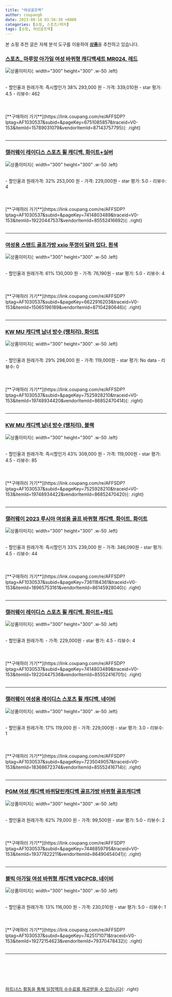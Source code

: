 ```yaml
---
title: "여성골프백"
author: coupang6
date: 2023-08-16 03:56:39 +0800
categories: [쇼핑, 스포츠/레저]
tags: [쇼핑, 여성골프백]
---
```


본 쇼핑 추천 글은 자체 분석 도구를 이용하여 [**상품**](https://link.coupang.com/a/bao1ui)을 추천하고 있습니다.

### [스포츠_ 마루망 아가일 여성 바퀴형 캐디백세트 MR024, 레드](https://link.coupang.com/re/AFFSDP?lptag=AF1030537&subid=&pageKey=6751085857&traceid=V0-153&itemId=15789031079&vendorItemId=87143757795)

![상품이미지](https://thumbnail9.coupangcdn.com/thumbnails/remote/230x230ex/image/vendor_inventory/9bff/ff4bea8f779e21429266cb08bd4e040d6e9a41fa8cd3cf793984d49ea3b4.jpg){: width="300" height="300" .w-50 .left}


<br>
- 할인율과 원래가격: 즉시할인가 38%  293,000   원
- 가격: 339,010원
- star 평가: 4.5
- 리뷰수: 462
<br>
<br>
<br>
<br>
[**구매하러 가기**](https://link.coupang.com/re/AFFSDP?lptag=AF1030537&subid=&pageKey=6751085857&traceid=V0-153&itemId=15789031079&vendorItemId=87143757795){: .right}
<br>
<br>

---

### [캘러웨이 레이디스 스포츠 휠 캐디백, 화이트+실버](https://link.coupang.com/re/AFFSDP?lptag=AF1030537&subid=&pageKey=7414803489&traceid=V0-153&itemId=19220447537&vendorItemId=85552416692)

![상품이미지](https://thumbnail9.coupangcdn.com/thumbnails/remote/230x230ex/image/vendor_inventory/de56/a8a14095ef2a16f451dc91bfb44472b9517807bd3c50b7d0f8966aef69ef.jpg){: width="300" height="300" .w-50 .left}


<br>
- 할인율과 원래가격: 32%  253,000   원
- 가격: 229,000원
- star 평가: 5.0
- 리뷰수: 4
<br>
<br>
<br>
<br>
[**구매하러 가기**](https://link.coupang.com/re/AFFSDP?lptag=AF1030537&subid=&pageKey=7414803489&traceid=V0-153&itemId=19220447537&vendorItemId=85552416692){: .right}
<br>
<br>

---

### [여성용 스탠드 골프가방 xxio 뚜껑이 달려 있다, 흰색](https://link.coupang.com/re/AFFSDP?lptag=AF1030537&subid=&pageKey=6622916203&traceid=V0-153&itemId=15065196189&vendorItemId=87104280646)

![상품이미지](https://thumbnail8.coupangcdn.com/thumbnails/remote/230x230ex/image/vendor_inventory/572e/380c266a031114bc35094b6402d71fe087121169b7f29567703cfa7ade91.jpg){: width="300" height="300" .w-50 .left}


<br>
- 할인율과 원래가격: 61%  130,000   원
- 가격: 76,190원
- star 평가: 5.0
- 리뷰수: 4
<br>
<br>
<br>
<br>
[**구매하러 가기**](https://link.coupang.com/re/AFFSDP?lptag=AF1030537&subid=&pageKey=6622916203&traceid=V0-153&itemId=15065196189&vendorItemId=87104280646){: .right}
<br>
<br>

---

### [KW MU 캐디백 남녀 방수 (땡처리), 화이트](https://link.coupang.com/re/AFFSDP?lptag=AF1030537&subid=&pageKey=7525928210&traceid=V0-153&itemId=19748934420&vendorItemId=86852470414)

![상품이미지](https://thumbnail10.coupangcdn.com/thumbnails/remote/230x230ex/image/vendor_inventory/b3b5/75157f8e5592f498e46eba574afbae05234386cf8dea2a8a8f7da5e6915a.jpeg){: width="300" height="300" .w-50 .left}


<br>
- 할인율과 원래가격: 29%  298,000   원
- 가격: 119,000원
- star 평가: No data
- 리뷰수: 0
<br>
<br>
<br>
<br>
[**구매하러 가기**](https://link.coupang.com/re/AFFSDP?lptag=AF1030537&subid=&pageKey=7525928210&traceid=V0-153&itemId=19748934420&vendorItemId=86852470414){: .right}
<br>
<br>

---

### [KW MU 캐디백 남녀 방수 (땡처리), 블랙](https://link.coupang.com/re/AFFSDP?lptag=AF1030537&subid=&pageKey=7525928210&traceid=V0-153&itemId=19748934422&vendorItemId=86852470420)

![상품이미지](https://thumbnail8.coupangcdn.com/thumbnails/remote/230x230ex/image/vendor_inventory/f8e4/ec87bccf87761dd23dac6e1890ecdfa2a077e87eb690efcd052b69ae1051.jpeg){: width="300" height="300" .w-50 .left}


<br>
- 할인율과 원래가격: 즉시할인가 43%  309,000   원
- 가격: 119,000원
- star 평가: 4.5
- 리뷰수: 85
<br>
<br>
<br>
<br>
[**구매하러 가기**](https://link.coupang.com/re/AFFSDP?lptag=AF1030537&subid=&pageKey=7525928210&traceid=V0-153&itemId=19748934422&vendorItemId=86852470420){: .right}
<br>
<br>

---

### [캘러웨이 2023 루시아 여성용 골프 바퀴형 캐디백, 화이트, 화이트](https://link.coupang.com/re/AFFSDP?lptag=AF1030537&subid=&pageKey=7361184361&traceid=V0-153&itemId=18965753161&vendorItemId=86145928040)

![상품이미지](https://thumbnail9.coupangcdn.com/thumbnails/remote/230x230ex/image/vendor_inventory/5ddc/df977e9ee0c3272f24343273abbfffce4f66fc7c89668695ef3cea0afd0b.jpg){: width="300" height="300" .w-50 .left}


<br>
- 할인율과 원래가격: 즉시할인가 33%  239,000   원
- 가격: 346,090원
- star 평가: 4.5
- 리뷰수: 44
<br>
<br>
<br>
<br>
[**구매하러 가기**](https://link.coupang.com/re/AFFSDP?lptag=AF1030537&subid=&pageKey=7361184361&traceid=V0-153&itemId=18965753161&vendorItemId=86145928040){: .right}
<br>
<br>

---

### [캘러웨이 레이디스 스포츠 휠 캐디백, 화이트+레드](https://link.coupang.com/re/AFFSDP?lptag=AF1030537&subid=&pageKey=7414803489&traceid=V0-153&itemId=19220447536&vendorItemId=85552416701)

![상품이미지](https://thumbnail10.coupangcdn.com/thumbnails/remote/230x230ex/image/vendor_inventory/3702/30007ad6adcec99f3c80b7414f7d352812315bea7e8e8bd35d1cc35a4545.jpg){: width="300" height="300" .w-50 .left}


<br>
- 할인율과 원래가격: 
- 가격: 229,000원
- star 평가: 4.5
- 리뷰수: 4
<br>
<br>
<br>
<br>
[**구매하러 가기**](https://link.coupang.com/re/AFFSDP?lptag=AF1030537&subid=&pageKey=7414803489&traceid=V0-153&itemId=19220447536&vendorItemId=85552416701){: .right}
<br>
<br>

---

### [캘러웨이 여성용 레이디스 스포츠 휠 캐디백, 네이비](https://link.coupang.com/re/AFFSDP?lptag=AF1030537&subid=&pageKey=7235049057&traceid=V0-153&itemId=18368672374&vendorItemId=85552416714)

![상품이미지](https://thumbnail7.coupangcdn.com/thumbnails/remote/230x230ex/image/vendor_inventory/e689/08f632084b666e4d62fa419b4b73f141ec068c05090189f627eb134aebbb.jpg){: width="300" height="300" .w-50 .left}


<br>
- 할인율과 원래가격: 17%  119,000   원
- 가격: 229,000원
- star 평가: 3.0
- 리뷰수: 1
<br>
<br>
<br>
<br>
[**구매하러 가기**](https://link.coupang.com/re/AFFSDP?lptag=AF1030537&subid=&pageKey=7235049057&traceid=V0-153&itemId=18368672374&vendorItemId=85552416714){: .right}
<br>
<br>

---

### [PGM 여성 캐디백 바퀴달린캐디백 골프가방 바퀴형 골프캐디백](https://link.coupang.com/re/AFFSDP?lptag=AF1030537&subid=&pageKey=7446859795&traceid=V0-153&itemId=19377822211&vendorItemId=86490454041)

![상품이미지](https://thumbnail8.coupangcdn.com/thumbnails/remote/230x230ex/image/vendor_inventory/9603/ae3a768fc136ffc66b7ec5558e3b7764edd9fce4ee8ef78a53178e7d294c.jpg){: width="300" height="300" .w-50 .left}


<br>
- 할인율과 원래가격: 62%  79,000   원
- 가격: 99,500원
- star 평가: 5.0
- 리뷰수: 2
<br>
<br>
<br>
<br>
[**구매하러 가기**](https://link.coupang.com/re/AFFSDP?lptag=AF1030537&subid=&pageKey=7446859795&traceid=V0-153&itemId=19377822211&vendorItemId=86490454041){: .right}
<br>
<br>

---

### [볼빅 아가일 여성 바퀴형 캐디백 VBCPCB, 네이비](https://link.coupang.com/re/AFFSDP?lptag=AF1030537&subid=&pageKey=7425171071&traceid=V0-153&itemId=19272154623&vendorItemId=79370478432)

![상품이미지](https://thumbnail8.coupangcdn.com/thumbnails/remote/230x230ex/image/vendor_inventory/c2e3/3be12c57a8a0c0ad20af18b00f1ceb8dd2bd13670e1fb5c74b7138e6d88a.jpg){: width="300" height="300" .w-50 .left}


<br>
- 할인율과 원래가격: 13%  116,000   원
- 가격: 230,010원
- star 평가: 5.0
- 리뷰수: 1
<br>
<br>
<br>
<br>
[**구매하러 가기**](https://link.coupang.com/re/AFFSDP?lptag=AF1030537&subid=&pageKey=7425171071&traceid=V0-153&itemId=19272154623&vendorItemId=79370478432){: .right}
<br>
<br>

---
<br><br><br><br><br> [파트너스 활동을 통해 일정액의 수수료를 제공받을 수 있습니다](https://link.coupang.com/a/bao1ui){: .right}
